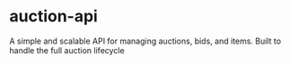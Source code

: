 # auction-api
A simple and scalable API for managing auctions, bids, and items. Built to handle the full auction lifecycle
